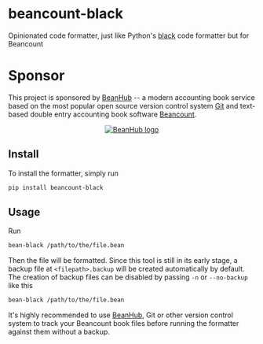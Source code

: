 # beancount-black
Opinionated code formatter, just like Python's [black](https://pypi.org/project/black/) code formatter but for Beancount

# Sponsor

This project is sponsored by [BeanHub](https://beanhub.io) -- a modern accounting book service based on the most popular open source version control system [Git](https://git-scm.com/) and text-based double entry accounting book software [Beancount](https://beancount.github.io/docs/index.html).

<p align="center">
  <a href="https://beanhub.io"><img src="/assets/beanhub.png?raw=true" alt="BeanHub logo" /></a>
</p>

## Install

To install the formatter, simply run

```bash
pip install beancount-black
```

## Usage

Run

```bash
bean-black /path/to/the/file.bean
```

Then the file will be formatted.
Since this tool is still in its early stage, a backup file at `<filepath>.backup` will be created automatically by default.
The creation of backup files can be disabled by passing `-n` or `--no-backup` like this

```bash
bean-black /path/to/the/file.bean
```

It's highly recommended to use [BeanHub](https://beanhub.io), Git or other version control system to track your Beancount book files before running the formatter against them without a backup.

